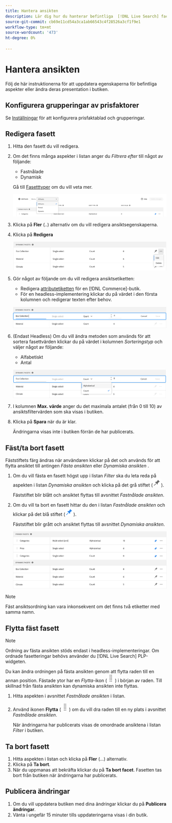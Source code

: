 ```yaml
---
title: Hantera ansikten
description: Lär dig hur du hanterar befintliga  [!DNL Live Search] facets.
source-git-commit: cb69e11cd54a3ca1ab66543c4f28526a3cf1f9e1
workflow-type: tm+mt
source-wordcount: '473'
ht-degree: 0%

---
```


# Hantera ansikten

Följ de här instruktionerna för att uppdatera egenskaperna för befintliga aspekter eller ändra deras presentation i butiken.

## Konfigurera grupperingar av prisfaktorer

Se [Inställningar](settings.md) för att konfigurera prisfaktablad och grupperingar.

## Redigera fasett

1. Hitta den fasett du vill redigera.
1. Om det finns många aspekter i listan anger du *Filtrera efter* till något av följande:

   * Fastnålade
   * Dynamisk

   Gå till [Fasetttyper](facets-type.md) om du vill veta mer.

   ![Filteransikten](assets/facets-filter-by-cropped.png)

1. Klicka på **Fler** (..) alternativ om du vill redigera ansiktsegenskaperna.
1. Klicka på **Redigera**

   ![Redigera alternativ](assets/facet-edit-menu.png)

1. Gör något av följande om du vill redigera ansiktsetiketten:

   * Redigera [attributetiketten](https://experienceleague.adobe.com/docs/commerce-admin/catalog/product-attributes/product-attributes.html?lang=sv-SE) för en [!DNL Commerce]-butik.
   * För en headless-implementering klickar du på värdet i den första kolumnen och redigerar texten efter behov.

   ![Redigera etikett](assets/facet-edit-label.png)

1. (Endast Headless) Om du vill ändra metoden som används för att sortera fasettvärden klickar du på värdet i kolumnen *Sorteringstyp* och väljer något av följande:

   * Alfabetiskt
   * Antal

   ![Redigera antal](assets/facets-edit-count.png)

1. I kolumnen **Max. värde** anger du det maximala antalet (från 0 till 10) av ansiktsfiltervärden som ska visas i butiken.
1. Klicka på **Spara** när du är klar.

   Ändringarna visas inte i butiken förrän de har publicerats.

## Fäst/ta bort fasett

Fäststiftets färg ändras när användaren klickar på det och används för att flytta ansiktet till antingen *Fästa ansikten* eller *Dynamiska ansikten* .

1. Om du vill fästa en fasett högst upp i listan *Filter* ska du leta reda på aspekten i listan *Dynamiska ansikten* och klicka på det grå stiftet (![Fästväljaren](assets/btn-pin-gray.png)).

   Fäststiftet blir blått och ansiktet flyttas till avsnittet *Fastnålade ansikten*.

1. Om du vill ta bort en fasett hittar du den i listan *Fastnålade ansikten* och klickar på det blå stiftet (![Fästväljaren](assets/btn-pin-blue.png)).

   Fäststiftet blir grått och ansiktet flyttas till avsnittet *Dynamiska ansikten*.

   ![Fastnålade och dynamiska aspekter](assets/facets-pinned-unpinned.png)

>[!NOTE]
>
>Fäst ansiktsordning kan vara inkonsekvent om det finns två etiketter med samma namn.

## Flytta fäst fasett

>[!NOTE]
>
>Ordning av fästa ansikten stöds endast i headless-implementeringar. Om ordnade fasetteringar behövs använder du [!DNL Live Search] PLP-widgeten.

Du kan ändra ordningen på fästa ansikten genom att flytta raden till en annan position. Fästade ytor har en *Flytta*-ikon (![Flytta väljare](assets/btn-move.png)) i början av raden. Till skillnad från fästa ansikten kan dynamiska ansikten inte flyttas.

1. Hitta aspekten i avsnittet *Fastnålade ansikten* i listan.
1. Använd ikonen **Flytta** (![Flytta väljaren](assets/btn-move.png)) om du vill dra raden till en ny plats i avsnittet *Fastnålade ansikten*.

   När ändringarna har publicerats visas de omordnade ansiktena i listan *Filter* i butiken.

## Ta bort fasett

1. Hitta aspekten i listan och klicka på **Fler** (...) alternativ.
1. Klicka på **Ta bort**.
1. När du uppmanas att bekräfta klickar du på **Ta bort facet**.
Fasetten tas bort från butiken när ändringarna har publicerats.

## Publicera ändringar

1. Om du vill uppdatera butiken med dina ändringar klickar du på **Publicera ändringar**.
1. Vänta i ungefär 15 minuter tills uppdateringarna visas i din butik.
